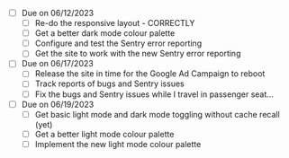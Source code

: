 - [ ] Due on 06/12/2023
  - [ ] Re-do the responsive layout - CORRECTLY
  - [ ] Get a better dark mode colour palette
  - [ ] Configure and test the Sentry error reporting
  - [ ] Get the site to work with the new Sentry error reporting

- [ ] Due on 06/17/2023
  - [ ] Release the site in time for the Google Ad Campaign to reboot
  - [ ] Track reports of bugs and Sentry issues
  - [ ] Fix the bugs and Sentry issues while I travel in passenger seat...

- [ ] Due on 06/19/2023
  - [ ] Get basic light mode and dark mode toggling without cache recall (yet)
  - [ ] Get a better light mode colour palette
  - [ ] Implement the new light mode colour palette